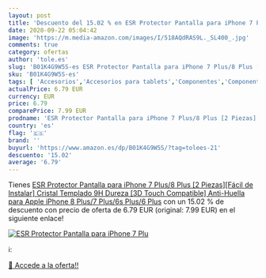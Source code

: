 ```yaml
---
layout: post
title: 'Descuento del 15.02 % en ESR Protector Pantalla para iPhone 7 Plu'
date: 2020-09-22 05:04:42
image: 'https://m.media-amazon.com/images/I/518AQdRAS9L._SL400_.jpg'
comments: true
category: ofertas
author: 'tole.es'
slug: 'B01K4G9W5S-es ESR Protector Pantalla para iPhone 7 Plus/8 Plus [2...'
sku: 'B01K4G9W5S-es'
tags: [ 'Accesorios','Accesorios para tablets','Componentes','Componentes y piezas para portátiles','Informática','Teclados de repuesto para portátiles y netbooks','Teclados para tablets','apple','iphone', ]
actualPrice: 6.79 EUR
currency: EUR
price: 6.79
comparePrice: 7.99 EUR
prodname: 'ESR Protector Pantalla para iPhone 7 Plus/8 Plus [2 Piezas][Fácil de Instalar] Cristal Templado 9H Dureza [3D Touch Compatible]  Anti-Huella para Apple iPhone 8 Plus/7 Plus/6s Plus/6 Plus'
country: 'es'
flag: '🇪🇸'
brand: ''
buyurl: 'https://www.amazon.es/dp/B01K4G9W5S/?tag=tolees-21'
descuento: '15.02'
average: '6.79'
---
```


Tienes [ESR Protector Pantalla para iPhone 7 Plus/8 Plus [2 Piezas][Fácil de Instalar] Cristal Templado 9H Dureza [3D Touch Compatible]  Anti-Huella para Apple iPhone 8 Plus/7 Plus/6s Plus/6 Plus](https://www.amazon.es/dp/B01K4G9W5S/?tag=tolees-21) con un 15.02 % de descuento con precio de oferta de 6.79 EUR (original: 7.99 EUR) en el siguiente enlace!

[![ESR Protector Pantalla para iPhone 7 Plu](https://m.media-amazon.com/images/I/518AQdRAS9L._SL400_.jpg)](https://www.amazon.es/dp/B01K4G9W5S/?tag=tolees-21)

ℹ️:


[🛒 Accede a la oferta!!](https://www.amazon.es/dp/B01K4G9W5S/?tag=tolees-21)
